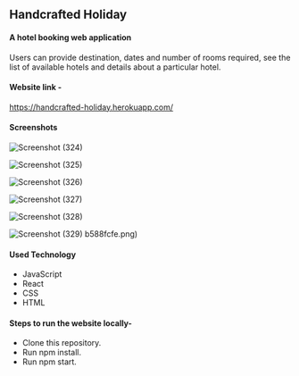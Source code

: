 
## Handcrafted Holiday
#### A hotel booking web application
Users can provide destination, dates and number of rooms required, see the list of available hotels and details about a particular hotel.

#### Website link - 
https://handcrafted-holiday.herokuapp.com/


#### Screenshots
![Screenshot (324)](https://user-images.githubusercontent.com/68150718/176678736-cf18a322-5c25-40b7-bf2a-9d210380b727.png)

![Screenshot (325)](https://user-images.githubusercontent.com/68150718/176678779-d0751cc1-d35a-415f-8a7f-bd80c6e62a1a.png)

![Screenshot (326)](https://user-images.githubusercontent.com/68150718/176678831-d2e8eef8-f86a-4fd9-b503-58a167d33c66.png)

![Screenshot (327)](https://user-images.githubusercontent.com/68150718/176678869-49c294b0-1733-43bb-8f3d-81ef71b3d695.png)

![Screenshot (328)](https://user-images.githubusercontent.com/68150718/176679130-656dd59a-6f1b-43d3-a983-17c7581ca2ac.png)

![Screenshot (329)](https://user-images.githubusercontent.com/68150718/176679001-b110599f-4ede-4db6-8692-f698ff80c60e.png)
b588fcfe.png)


#### Used Technology
- JavaScript
- React
- CSS
- HTML


#### Steps to run the website locally-
- Clone this repository.
- Run npm install.
- Run npm start.

